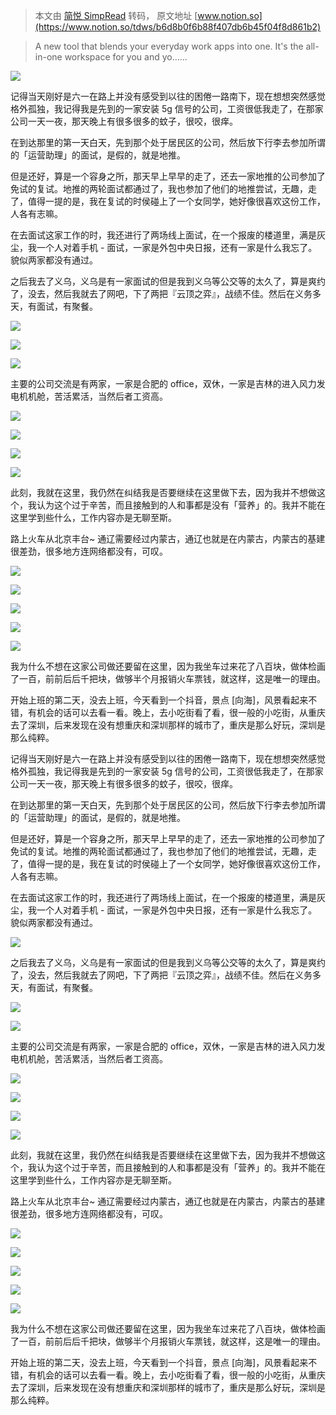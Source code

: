 > 本文由 [简悦 SimpRead](http://ksria.com/simpread/) 转码， 原文地址 [www.notion.so](https://www.notion.so/tdws/b6d8b0f6b88f407db6b45f04f8d861b2)

> A new tool that blends your everyday work apps into one. It's the all-in-one workspace for you and yo......

![](https://www.notion.so/image/https%3A%2F%2Fs3-us-west-2.amazonaws.com%2Fsecure.notion-static.com%2F6916df44-0db7-4c5c-855b-5b9228321144%2FIMG_1527.jpeg?id=9e571a4f-4a0d-47f7-ad7f-7c15cd8cd711&table=block&spaceId=42189fb7-643a-45a0-ba07-f97a5808b41e&width=2000&userId=b8d285f8-1c62-4f94-bba7-fc7e2d251aec&cache=v2)

记得当天刚好是六一在路上并没有感受到以往的困倦一路南下，现在想想突然感觉格外孤独，我记得我是先到的一家安装 5g 信号的公司，工资很低我走了，在那家公司一天一夜，那天晚上有很多很多的蚊子，很咬，很痒。

在到达那里的第一天白天，先到那个处于居民区的公司，然后放下行李去参加所谓的「运营助理」的面试，是假的，就是地推。

但是还好，算是一个容身之所，那天早上早早的走了，还去一家地推的公司参加了免试的复试。地推的两轮面试都通过了，我也参加了他们的地推尝试，无趣，走了，值得一提的是，我在复试的时侯碰上了一个女同学，她好像很喜欢这份工作，人各有志嘛。

在去面试这家工作的时，我还进行了两场线上面试，在一个报废的楼道里，满是灰尘，我一个人对着手机 - 面试，一家是外包中央日报，还有一家是什么我忘了。貌似两家都没有通过。

之后我去了义乌，义乌是有一家面试的但是我到义乌等公交等的太久了，算是爽约了，没去，然后我就去了网吧，下了两把『云顶之弈』，战绩不佳。然后在义务多天，有面试，有聚餐。

![](https://www.notion.so/image/https%3A%2F%2Fs3-us-west-2.amazonaws.com%2Fsecure.notion-static.com%2Fdc8c106d-8fc9-4f08-9ad6-5b8d7da44425%2FIMG_20230606_0002.jpeg?id=3c7c7c3b-31d0-47f3-97c3-a6a0df83d9a1&table=block&spaceId=42189fb7-643a-45a0-ba07-f97a5808b41e&width=2000&userId=b8d285f8-1c62-4f94-bba7-fc7e2d251aec&cache=v2)

![](https://www.notion.so/image/https%3A%2F%2Fs3-us-west-2.amazonaws.com%2Fsecure.notion-static.com%2Ff6c9271f-1deb-4bc4-9698-fa1f3d2504d3%2FIMG_20230606_0001.jpeg?id=5aa9570f-1fe7-4950-927a-8201801d42a1&table=block&spaceId=42189fb7-643a-45a0-ba07-f97a5808b41e&width=2000&userId=b8d285f8-1c62-4f94-bba7-fc7e2d251aec&cache=v2)

![](https://www.notion.so/image/https%3A%2F%2Fs3-us-west-2.amazonaws.com%2Fsecure.notion-static.com%2F9fd31255-a286-4c3d-b9fe-afc32104b590%2FIMG_1528.jpeg?id=0c4288ac-6e80-4935-a340-5606bb53b8fc&table=block&spaceId=42189fb7-643a-45a0-ba07-f97a5808b41e&width=2000&userId=b8d285f8-1c62-4f94-bba7-fc7e2d251aec&cache=v2)

主要的公司交流是有两家，一家是合肥的 office，双休，一家是吉林的进入风力发电机机舱，苦活累活，当然后者工资高。

![](https://www.notion.so/image/https%3A%2F%2Fs3-us-west-2.amazonaws.com%2Fsecure.notion-static.com%2F284c0440-3679-4ede-9732-e6209504998a%2FIMG_20230611_0001.jpeg?id=29e2b9e7-f423-4cdc-b4f0-80709aed3db9&table=block&spaceId=42189fb7-643a-45a0-ba07-f97a5808b41e&width=2000&userId=b8d285f8-1c62-4f94-bba7-fc7e2d251aec&cache=v2)

![](https://www.notion.so/image/https%3A%2F%2Fs3-us-west-2.amazonaws.com%2Fsecure.notion-static.com%2F79059e28-0a58-465f-82da-6c2f0c056d0c%2FIMG_1493.jpeg?id=3aa67d4a-d50a-4a2a-8218-56c67fd07496&table=block&spaceId=42189fb7-643a-45a0-ba07-f97a5808b41e&width=2000&userId=b8d285f8-1c62-4f94-bba7-fc7e2d251aec&cache=v2)

![](https://www.notion.so/image/https%3A%2F%2Fs3-us-west-2.amazonaws.com%2Fsecure.notion-static.com%2F4f3365ea-1d7e-400c-9211-e6491e9a7472%2FIMG_1491.jpeg?id=6d57eead-8e99-4f3b-9a60-8b50a4dd602e&table=block&spaceId=42189fb7-643a-45a0-ba07-f97a5808b41e&width=2000&userId=b8d285f8-1c62-4f94-bba7-fc7e2d251aec&cache=v2)

![](https://www.notion.so/image/https%3A%2F%2Fs3-us-west-2.amazonaws.com%2Fsecure.notion-static.com%2F92f28ec4-e0ca-4ec8-a685-eb7ad7177915%2FIMG_1497.jpeg?id=d9f67038-c65d-40ff-ba70-af94f3ecc43e&table=block&spaceId=42189fb7-643a-45a0-ba07-f97a5808b41e&width=2000&userId=b8d285f8-1c62-4f94-bba7-fc7e2d251aec&cache=v2)

此刻，我就在这里，我仍然在纠结我是否要继续在这里做下去，因为我并不想做这个，我认为这个过于辛苦，而且接触到的人和事都是没有「营养」的。我并不能在这里学到些什么，工作内容亦是无聊至斯。

路上火车从北京丰台~ 通辽需要经过内蒙古，通辽也就是在内蒙古，内蒙古的基建很差劲，很多地方连网络都没有，可叹。

![](https://www.notion.so/image/https%3A%2F%2Fs3-us-west-2.amazonaws.com%2Fsecure.notion-static.com%2Fa8b241bc-4546-406a-940a-a1224e5c969d%2FIMG_20230609_0001.jpeg?id=9c9d97a8-2253-4d54-9a98-d77228059737&table=block&spaceId=42189fb7-643a-45a0-ba07-f97a5808b41e&width=2000&userId=b8d285f8-1c62-4f94-bba7-fc7e2d251aec&cache=v2)

![](https://www.notion.so/image/https%3A%2F%2Fs3-us-west-2.amazonaws.com%2Fsecure.notion-static.com%2F1dce4c06-80e0-40c9-be5c-f099cd3c8d01%2FIMG_1471.jpeg?id=97da7ffa-fb7d-43a8-afa5-4abd0dbe82df&table=block&spaceId=42189fb7-643a-45a0-ba07-f97a5808b41e&width=2000&userId=b8d285f8-1c62-4f94-bba7-fc7e2d251aec&cache=v2)

![](https://www.notion.so/image/https%3A%2F%2Fs3-us-west-2.amazonaws.com%2Fsecure.notion-static.com%2F90aa77e9-434e-4d85-a55f-a31d18a658de%2FIMG_20230610_0001.jpeg?id=aa7f14f0-5f9c-4b6c-bae6-87d27a9a7593&table=block&spaceId=42189fb7-643a-45a0-ba07-f97a5808b41e&width=2000&userId=b8d285f8-1c62-4f94-bba7-fc7e2d251aec&cache=v2)

![](https://www.notion.so/image/https%3A%2F%2Fs3-us-west-2.amazonaws.com%2Fsecure.notion-static.com%2F874839df-fc88-4099-b091-868d08476b80%2FIMG_1486.jpeg?id=94dda2ce-28f3-479a-be0a-6fd7945ff869&table=block&spaceId=42189fb7-643a-45a0-ba07-f97a5808b41e&width=2000&userId=b8d285f8-1c62-4f94-bba7-fc7e2d251aec&cache=v2)

![](https://www.notion.so/image/https%3A%2F%2Fs3-us-west-2.amazonaws.com%2Fsecure.notion-static.com%2F6f5c8fcf-c2aa-46c7-a387-ec758645c64d%2FIMG_20230610_0004.jpeg?id=a2da2e94-d003-44d3-b43d-852c5c93a20f&table=block&spaceId=42189fb7-643a-45a0-ba07-f97a5808b41e&width=2000&userId=b8d285f8-1c62-4f94-bba7-fc7e2d251aec&cache=v2)

我为什么不想在这家公司做还要留在这里，因为我坐车过来花了八百块，做体检画了一百，前前后后千把块，做够半个月报销火车票钱，就这样，这是唯一的理由。

开始上班的第二天，没去上班，今天看到一个抖音，景点 [向海]，风景看起来不错，有机会的话可以去看一看。晚上，去小吃街看了看，很一般的小吃街，从重庆去了深圳，后来发现在没有想重庆和深圳那样的城市了，重庆是那么好玩，深圳是那么纯粹。

记得当天刚好是六一在路上并没有感受到以往的困倦一路南下，现在想想突然感觉格外孤独，我记得我是先到的一家安装 5g 信号的公司，工资很低我走了，在那家公司一天一夜，那天晚上有很多很多的蚊子，很咬，很痒。

在到达那里的第一天白天，先到那个处于居民区的公司，然后放下行李去参加所谓的「运营助理」的面试，是假的，就是地推。

但是还好，算是一个容身之所，那天早上早早的走了，还去一家地推的公司参加了免试的复试。地推的两轮面试都通过了，我也参加了他们的地推尝试，无趣，走了，值得一提的是，我在复试的时侯碰上了一个女同学，她好像很喜欢这份工作，人各有志嘛。

在去面试这家工作的时，我还进行了两场线上面试，在一个报废的楼道里，满是灰尘，我一个人对着手机 - 面试，一家是外包中央日报，还有一家是什么我忘了。貌似两家都没有通过。

![](https://www.notion.so/image/https%3A%2F%2Fs3-us-west-2.amazonaws.com%2Fsecure.notion-static.com%2F339e4d4a-73f0-4439-9597-20181e23e60e%2FIMG_1529.jpeg?id=f3015806-304a-4768-80f4-657267a4c1d1&table=block&spaceId=42189fb7-643a-45a0-ba07-f97a5808b41e&width=2000&userId=b8d285f8-1c62-4f94-bba7-fc7e2d251aec&cache=v2)

之后我去了义乌，义乌是有一家面试的但是我到义乌等公交等的太久了，算是爽约了，没去，然后我就去了网吧，下了两把『云顶之弈』，战绩不佳。然后在义务多天，有面试，有聚餐。

![](https://www.notion.so/image/https%3A%2F%2Fs3-us-west-2.amazonaws.com%2Fsecure.notion-static.com%2Fdc8c106d-8fc9-4f08-9ad6-5b8d7da44425%2FIMG_20230606_0002.jpeg?id=929665e4-238d-4cd0-9fcd-8b11b32cd511&table=block&spaceId=42189fb7-643a-45a0-ba07-f97a5808b41e&width=2000&userId=b8d285f8-1c62-4f94-bba7-fc7e2d251aec&cache=v2)

![](https://www.notion.so/image/https%3A%2F%2Fs3-us-west-2.amazonaws.com%2Fsecure.notion-static.com%2Ff6c9271f-1deb-4bc4-9698-fa1f3d2504d3%2FIMG_20230606_0001.jpeg?id=234bac00-c107-46d2-8d0b-356ea5497323&table=block&spaceId=42189fb7-643a-45a0-ba07-f97a5808b41e&width=2000&userId=b8d285f8-1c62-4f94-bba7-fc7e2d251aec&cache=v2)

主要的公司交流是有两家，一家是合肥的 office，双休，一家是吉林的进入风力发电机机舱，苦活累活，当然后者工资高。

![](https://www.notion.so/image/https%3A%2F%2Fs3-us-west-2.amazonaws.com%2Fsecure.notion-static.com%2F284c0440-3679-4ede-9732-e6209504998a%2FIMG_20230611_0001.jpeg?id=c84dcef1-7112-4f1f-a656-51efdc8b5592&table=block&spaceId=42189fb7-643a-45a0-ba07-f97a5808b41e&width=2000&userId=b8d285f8-1c62-4f94-bba7-fc7e2d251aec&cache=v2)

![](https://www.notion.so/image/https%3A%2F%2Fs3-us-west-2.amazonaws.com%2Fsecure.notion-static.com%2F79059e28-0a58-465f-82da-6c2f0c056d0c%2FIMG_1493.jpeg?id=b08e7a0f-3ade-4c48-afe7-d053e5c79d13&table=block&spaceId=42189fb7-643a-45a0-ba07-f97a5808b41e&width=2000&userId=b8d285f8-1c62-4f94-bba7-fc7e2d251aec&cache=v2)

![](https://www.notion.so/image/https%3A%2F%2Fs3-us-west-2.amazonaws.com%2Fsecure.notion-static.com%2F4f3365ea-1d7e-400c-9211-e6491e9a7472%2FIMG_1491.jpeg?id=2ac6ea3a-33af-4c75-89ad-cca8d77921f8&table=block&spaceId=42189fb7-643a-45a0-ba07-f97a5808b41e&width=2000&userId=b8d285f8-1c62-4f94-bba7-fc7e2d251aec&cache=v2)

![](https://www.notion.so/image/https%3A%2F%2Fs3-us-west-2.amazonaws.com%2Fsecure.notion-static.com%2F92f28ec4-e0ca-4ec8-a685-eb7ad7177915%2FIMG_1497.jpeg?id=e4ce307a-571b-402b-a2e7-e79569256181&table=block&spaceId=42189fb7-643a-45a0-ba07-f97a5808b41e&width=2000&userId=b8d285f8-1c62-4f94-bba7-fc7e2d251aec&cache=v2)

此刻，我就在这里，我仍然在纠结我是否要继续在这里做下去，因为我并不想做这个，我认为这个过于辛苦，而且接触到的人和事都是没有「营养」的。我并不能在这里学到些什么，工作内容亦是无聊至斯。

路上火车从北京丰台~ 通辽需要经过内蒙古，通辽也就是在内蒙古，内蒙古的基建很差劲，很多地方连网络都没有，可叹。

![](https://www.notion.so/image/https%3A%2F%2Fs3-us-west-2.amazonaws.com%2Fsecure.notion-static.com%2Fa8b241bc-4546-406a-940a-a1224e5c969d%2FIMG_20230609_0001.jpeg?id=d6760d5c-26de-4c0f-b808-a08cd2888b34&table=block&spaceId=42189fb7-643a-45a0-ba07-f97a5808b41e&width=2000&userId=b8d285f8-1c62-4f94-bba7-fc7e2d251aec&cache=v2)

![](https://www.notion.so/image/https%3A%2F%2Fs3-us-west-2.amazonaws.com%2Fsecure.notion-static.com%2F1dce4c06-80e0-40c9-be5c-f099cd3c8d01%2FIMG_1471.jpeg?id=441b53ca-a167-4e37-81d2-cbcb2492796c&table=block&spaceId=42189fb7-643a-45a0-ba07-f97a5808b41e&width=2000&userId=b8d285f8-1c62-4f94-bba7-fc7e2d251aec&cache=v2)

![](https://www.notion.so/image/https%3A%2F%2Fs3-us-west-2.amazonaws.com%2Fsecure.notion-static.com%2F90aa77e9-434e-4d85-a55f-a31d18a658de%2FIMG_20230610_0001.jpeg?id=e928d16a-08bf-4e3a-a4cd-a18af77784b3&table=block&spaceId=42189fb7-643a-45a0-ba07-f97a5808b41e&width=2000&userId=b8d285f8-1c62-4f94-bba7-fc7e2d251aec&cache=v2)

![](https://www.notion.so/image/https%3A%2F%2Fs3-us-west-2.amazonaws.com%2Fsecure.notion-static.com%2F874839df-fc88-4099-b091-868d08476b80%2FIMG_1486.jpeg?id=444916dc-61e4-41e0-b115-2dc013a86903&table=block&spaceId=42189fb7-643a-45a0-ba07-f97a5808b41e&width=2000&userId=b8d285f8-1c62-4f94-bba7-fc7e2d251aec&cache=v2)

![](https://www.notion.so/image/https%3A%2F%2Fs3-us-west-2.amazonaws.com%2Fsecure.notion-static.com%2F6f5c8fcf-c2aa-46c7-a387-ec758645c64d%2FIMG_20230610_0004.jpeg?id=b64f2247-48e6-41e1-b7ec-f35df81dd779&table=block&spaceId=42189fb7-643a-45a0-ba07-f97a5808b41e&width=2000&userId=b8d285f8-1c62-4f94-bba7-fc7e2d251aec&cache=v2)

我为什么不想在这家公司做还要留在这里，因为我坐车过来花了八百块，做体检画了一百，前前后后千把块，做够半个月报销火车票钱，就这样，这是唯一的理由。

开始上班的第二天，没去上班，今天看到一个抖音，景点 [向海]，风景看起来不错，有机会的话可以去看一看。晚上，去小吃街看了看，很一般的小吃街，从重庆去了深圳，后来发现在没有想重庆和深圳那样的城市了，重庆是那么好玩，深圳是那么纯粹。